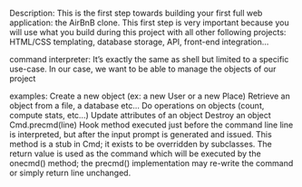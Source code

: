Description:
This is the first step towards building your first full web application: the AirBnB clone. This first step is very important because you will use what you build during this project with all other following projects: HTML/CSS templating, database storage, API, front-end integration…

command interpreter:
 It’s exactly the same as shell but limited to a specific use-case. In our case, we want to be able to manage the objects of our project

 examples:
 Create a new object (ex: a new User or a new Place)
 Retrieve an object from a file, a database etc…
 Do operations on objects (count, compute stats, etc…)
 Update attributes of an object
 Destroy an object
 Cmd.precmd(line)
Hook method executed just before the command line line is interpreted, but after the input prompt is generated and issued. This method is a stub in Cmd; it exists to be overridden by subclasses. The return value is used as the command which will be executed by the onecmd() method; the precmd() implementation may re-write the command or simply return line unchanged.
